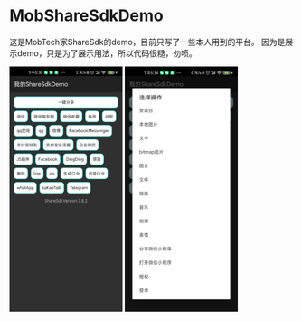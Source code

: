 # MobShareSdkDemo
这是MobTech家ShareSdk的demo，目前只写了一些本人用到的平台。
因为是展示demo，只是为了展示用法，所以代码很糙，勿喷。


<img width="200" src="https://raw.githubusercontent.com/mz5210/MobShareSdkDemo/master/img-folder/screenshot1.png"/>

<img width="200"  src="https://raw.githubusercontent.com/mz5210/MobShareSdkDemo/master/img-folder/screenshot.png"/>
